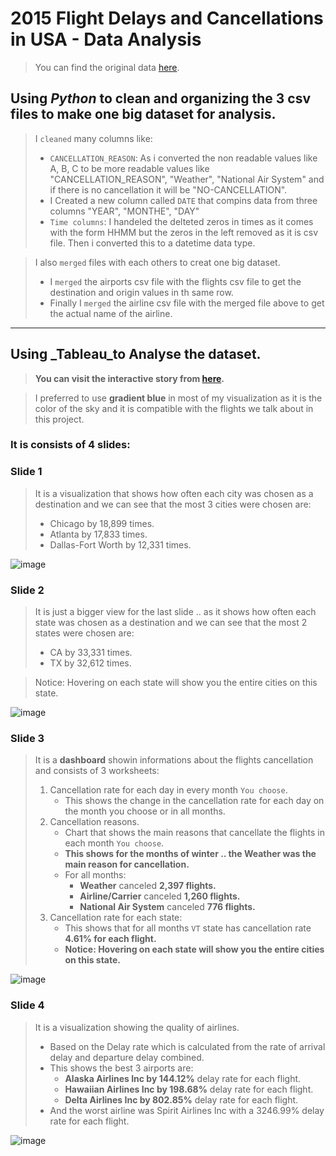 # 2015 Flight Delays and Cancellations in USA - Data Analysis

> You can find the original data [here](https://www.kaggle.com/datasets/usdot/flight-delays).

## Using _Python_ to clean and organizing the 3 csv files to make one big dataset for analysis.
> I `cleaned` many columns like:
> * `CANCELLATION_REASON`: As i converted the non readable values like A, B, C to be more readable values like "CANCELLATION_REASON", "Weather", "National Air System" and if there is no cancellation it will be "NO-CANCELLATION".
> * I Created a new column called `DATE` that compins data from three columns "YEAR", "MONTHE", "DAY"
> * `Time columns`: I handeled the delteted zeros in times as it comes with the form HHMM but the zeros in the left removed as it is csv file. Then i converted this to a datetime data type.

> I also `merged` files with each others to creat one big dataset.
> * I `merged` the airports csv file with the flights csv file to get the destination and origin values in th same row.
> * Finally I `merged` the airline csv file with the merged file above to get the actual name of the airline.


---

## Using _Tableau_to Analyse the dataset.
> **You can visit the interactive story from [here](https://public.tableau.com/app/profile/mohamed.hassan6400/viz/2015FlightDelaysandCancellationsinUSA-DataAnalysis/Themostchosencitiesasadestination).**

> I preferred to use **gradient blue** in most of my visualization as it is the color of the sky and it is compatible with the flights we talk about in this project.


### It is consists of 4 slides:
### Slide 1
> It is a visualization that shows how often each city was chosen as a destination and we can see that the most 3 cities were chosen are:
> * Chicago by 18,899 times.
> * Atlanta by 17,833 times.
> * Dallas-Fort Worth by 12,331 times.


![image](https://user-images.githubusercontent.com/55090589/186673146-6018a5e1-a5d3-4839-baa9-96deca82cb29.png)

### Slide 2
> It is just a bigger view for the last slide .. as it shows how often each state was chosen as a destination and we can see that the most 2 states were chosen are:
> * CA by 33,331 times.
> * TX by 32,612 times.

> Notice: Hovering on each state will show you the entire cities on this state.


![image](https://user-images.githubusercontent.com/55090589/186673281-c3d2602f-4184-49a2-adbf-407b22d86d02.png)

### Slide 3
> It is a **dashboard** showin informations about the flights cancellation and consists of 3 worksheets:
> 1. Cancellation rate for each day in every month `You choose`.
>    * This shows the change in the cancellation rate for each day on the month you choose or in all months.
>  2. Cancellation reasons.
>     * Chart that shows the main reasons that cancellate the flights in each month `You choose`.
>     * **This shows for the months of winter .. the Weather was the main reason for cancellation.**
>     * For all months:
>       * **Weather** canceled **2,397 flights.**
>       * **Airline/Carrier** canceled **1,260 flights.**
>       * **National Air System** canceled **776 flights.**
>   3. Cancellation rate for each state:
>      * This shows that for all months `VT` state has cancellation rate **4.61% for each flight.**
>      * **Notice: Hovering on each state will show you the entire cities on this state.**


![image](https://user-images.githubusercontent.com/55090589/186673426-30ef6061-bed5-4b3d-8ac1-e21b4aeaf761.png)

### Slide 4 
> It is a visualization showing the quality of airlines.
> * Based on the Delay rate which is calculated from the rate of arrival delay and departure delay combined.
> * This shows the best 3 airports are:
>   * **Alaska Airlines Inc by 144.12%** delay rate for each flight.
>   * **Hawaiian Airlines Inc by 198.68%** delay rate for each flight.
>   * **Delta Airlines Inc by 802.85%** delay rate for each flight.
>  * And the worst airline was Spirit Airlines Inc with a 3246.99% delay rate for each flight.

![image](https://user-images.githubusercontent.com/55090589/186673558-a6bae193-db3b-488c-ba17-708e073de2aa.png)


